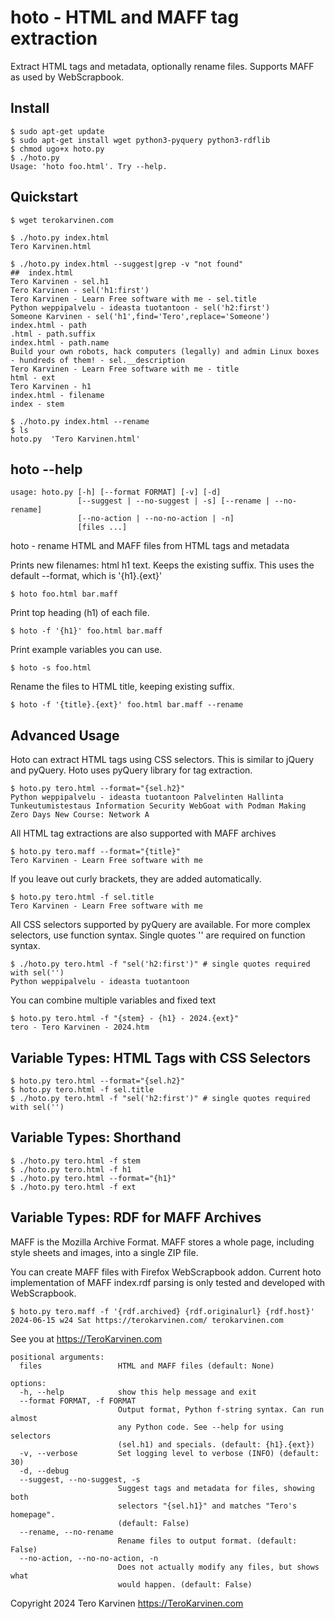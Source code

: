 # hoto - HTML and MAFF tag extraction

Extract HTML tags and metadata, optionally rename files. Supports MAFF as used by WebScrapbook. 

## Install

	$ sudo apt-get update
	$ sudo apt-get install wget python3-pyquery python3-rdflib
	$ chmod ugo+x hoto.py
	$ ./hoto.py
	Usage: 'hoto foo.html'. Try --help.

## Quickstart

	$ wget terokarvinen.com
	
	$ ./hoto.py index.html
	Tero Karvinen.html

	$ ./hoto.py index.html --suggest|grep -v "not found"
	##  index.html
	Tero Karvinen - sel.h1
	Tero Karvinen - sel('h1:first')
	Tero Karvinen - Learn Free software with me - sel.title
	Python weppipalvelu - ideasta tuotantoon - sel('h2:first')
	Someone Karvinen - sel('h1',find='Tero',replace='Someone')
	index.html - path
	.html - path.suffix
	index.html - path.name
	Build your own robots, hack computers (legally) and admin Linux boxes - hundreds of them! - sel.__description
	Tero Karvinen - Learn Free software with me - title
	html - ext
	Tero Karvinen - h1
	index.html - filename
	index - stem

	$ ./hoto.py index.html --rename
	$ ls
	hoto.py  'Tero Karvinen.html'

## hoto --help

	usage: hoto.py [-h] [--format FORMAT] [-v] [-d]
	               [--suggest | --no-suggest | -s] [--rename | --no-rename]
	               [--no-action | --no-no-action | -n]
	               [files ...]

hoto - rename HTML and MAFF files from HTML tags and metadata

Prints new filenames: html h1 text. Keeps the existing suffix. 
This uses the default --format, which is '{h1}.{ext}'

	$ hoto foo.html bar.maff

Print top heading (h1) of each file. 

	$ hoto -f '{h1}' foo.html bar.maff

Print example variables you can use.

	$ hoto -s foo.html

Rename the files to HTML title, keeping existing suffix.

	$ hoto -f '{title}.{ext}' foo.html bar.maff --rename

## Advanced Usage

Hoto can extract HTML tags using CSS selectors. This is similar to jQuery and pyQuery. Hoto uses pyQuery library for tag extraction. 

	$ hoto.py tero.html --format="{sel.h2}"
	Python weppipalvelu - ideasta tuotantoon Palvelinten Hallinta Tunkeutumistestaus Information Security WebGoat with Podman Making Zero Days New Course: Network A	

All HTML tag extractions are also supported with MAFF archives

	$ hoto.py tero.maff --format="{title}"
	Tero Karvinen - Learn Free software with me

If you leave out curly brackets, they are added automatically.

	$ hoto.py tero.html -f sel.title
	Tero Karvinen - Learn Free software with me

All CSS selectors supported by pyQuery are available. For more complex selectors, use function syntax. Single quotes '' are required on function syntax. 

	$ ./hoto.py tero.html -f "sel('h2:first')" # single quotes required with sel('')
	Python weppipalvelu - ideasta tuotantoon

You can combine multiple variables and fixed text

	$ hoto.py tero.html -f "{stem} - {h1} - 2024.{ext}"
	tero - Tero Karvinen - 2024.htm

## Variable Types: HTML Tags with CSS Selectors

	$ hoto.py tero.html --format="{sel.h2}"
	$ hoto.py tero.html -f sel.title
	$ ./hoto.py tero.html -f "sel('h2:first')" # single quotes required with sel('')

## Variable Types: Shorthand

	$ ./hoto.py tero.html -f stem
	$ ./hoto.py tero.html -f h1
	$ ./hoto.py tero.html --format="{h1}"
	$ ./hoto.py tero.html -f ext

## Variable Types: RDF for MAFF Archives

MAFF is the Mozilla Archive Format. MAFF stores a whole page, including style 
sheets and images, into a single ZIP file. 

You can create MAFF files with Firefox WebScrapbook addon. Current hoto implementation 
of MAFF index.rdf parsing is only tested and developed with WebScrapbook. 

	$ hoto.py tero.maff -f '{rdf.archived} {rdf.originalurl} {rdf.host}'
	2024-06-15 w24 Sat https://terokarvinen.com/ terokarvinen.com

See you at https://TeroKarvinen.com

	positional arguments:
	  files                 HTML and MAFF files (default: None)

	options:
	  -h, --help            show this help message and exit
	  --format FORMAT, -f FORMAT
	                        Output format, Python f-string syntax. Can run almost
	                        any Python code. See --help for using selectors
	                        (sel.h1) and specials. (default: {h1}.{ext})
	  -v, --verbose         Set logging level to verbose (INFO) (default: 30)
	  -d, --debug
	  --suggest, --no-suggest, -s
	                        Suggest tags and metadata for files, showing both
	                        selectors "{sel.h1}" and matches "Tero's homepage".
	                        (default: False)
	  --rename, --no-rename
	                        Rename files to output format. (default: False)
	  --no-action, --no-no-action, -n
	                        Does not actually modify any files, but shows what
	                        would happen. (default: False)

Copyright 2024 Tero Karvinen https://TeroKarvinen.com

